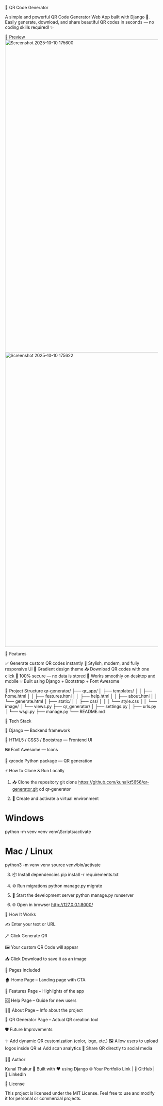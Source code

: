 🚀 QR Code Generator

A simple and powerful QR Code Generator Web App built with Django 🐍.
Easily generate, download, and share beautiful QR codes in seconds — no coding skills required! ✨

📸 Preview
<img width="1919" height="1028" alt="Screenshot 2025-10-10 175600" src="https://github.com/user-attachments/assets/c2b20c74-ab82-48f1-b79f-14e717be3b77" />
<img width="1919" height="969" alt="Screenshot 2025-10-10 175622" src="https://github.com/user-attachments/assets/048c8b96-b7b3-4337-a698-b56de0062bc8" />



🧠 Features

✅ Generate custom QR codes instantly
🎨 Stylish, modern, and fully responsive UI
🧭 Gradient design theme
📥 Download QR codes with one click
🔐 100% secure — no data is stored
📱 Works smoothly on desktop and mobile
💡 Built using Django + Bootstrap + Font Awesome

📂 Project Structure
qr-generator/
├── qr_app/
│   ├── templates/
│   │   ├── home.html
│   │   ├── features.html
│   │   ├── help.html
│   │   ├── about.html
│   │   └── generate.html
│   ├── static/
│   │   ├── css/
│   │   │   └── style.css
│   │   └── image/
│   └── views.py
├── qr_generator/
│   ├── settings.py
│   ├── urls.py
│   └── wsgi.py
├── manage.py
└── README.md

🧰 Tech Stack

🐍 Django — Backend framework

🧭 HTML5 / CSS3 / Bootstrap — Frontend UI

🖼️ Font Awesome — Icons

🧠 qrcode Python package — QR generation

⚡ How to Clone & Run Locally
1. 📥 Clone the repository
git clone https://github.com/kunalkt5656/qr-generator.git
cd qr-generator

2. 🐍 Create and activate a virtual environment
# Windows
python -m venv venv
venv\Scripts\activate

# Mac / Linux
python3 -m venv venv
source venv/bin/activate

3. 📦 Install dependencies
pip install -r requirements.txt

4. ⚙️ Run migrations
python manage.py migrate

5. 🚀 Start the development server
python manage.py runserver

6. 🌐 Open in browser
http://127.0.0.1:8000/

🧪 How It Works

✍️ Enter your text or URL

🪄 Click Generate QR

🖼️ Your custom QR Code will appear

📥 Click Download to save it as an image

🌟 Pages Included

🏠 Home Page – Landing page with CTA

🧭 Features Page – Highlights of the app

🆘 Help Page – Guide for new users

🧑‍💻 About Page – Info about the project

📸 QR Generator Page – Actual QR creation tool

🛡️ Future Improvements

✨ Add dynamic QR customization (color, logo, etc.)
🖼️ Allow users to upload logos inside QR
📊 Add scan analytics
📲 Share QR directly to social media

🧑‍💻 Author

Kunal Thakur
📍 Built with ❤️ using Django
🌐 Your Portfolio Link
 | 🐙 GitHub
 | 💼 LinkedIn

📜 License

This project is licensed under the MIT License.
Feel free to use and modify it for personal or commercial projects.
